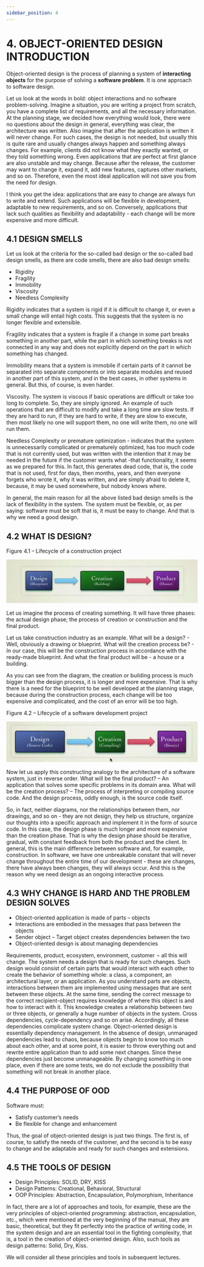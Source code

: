 ```yaml
---
sidebar_position: 4
---
```


# 4. OBJECT-ORIENTED DESIGN INTRODUCTION

Object-oriented design is the process of planning a system of **interacting objects** for the purpose of solving a **software problem**. It is one approach to software design.

Let us look at the words in bold: object interactions and no software problem-solving. Imagine a situation, you are writing a project from scratch, you have a complete list of requirements, and all the necessary information. At the planning stage, we decided how everything would look, there were no questions about the design in general, everything was clear, the architecture was written. Also imagine that after the application is written it will never change. For such cases, the design is not needed, but usually this is quite rare and usually changes always happen and something always changes. For example, clients did not know what they exactly wanted, or they told something wrong. Even applications that are perfect at first glance are also unstable and may change. Because after the release, the customer may want to change it, expand it, add new features, captures other markets, and so on. Therefore, even the most ideal application will not save you from the need for design.

I think you get the idea: applications that are easy to change are always fun to write and extend. Such applications will be flexible in development, adaptable to new requirements, and so on. Conversely, applications that lack such qualities as flexibility and adaptability - each change will be more expensive and more difficult.

## 4.1 DESIGN SMELLS

Let us look at the criteria for the so-called bad design or the so-called bad design smells, as there are code smells, there are also bad design smells:
- Rigidity
- Fragility
- Immobility
- Viscosity
- Needless Complexity

Rigidity indicates that a system is rigid if it is difficult to change it, or even a small change will entail high costs. This suggests that the system is no longer flexible and extensible.

Fragility indicates that a system is fragile if a change in some part breaks something in another part, while the part in which something breaks is not connected in any way and does not explicitly depend on the part in which something has changed.

Immobility means that a system is immobile if certain parts of it cannot be separated into separate components or into separate modules and reused in another part of this system, and in the best cases, in other systems in general. But this, of course, is even harder.

Viscosity. The system is viscous if basic operations are difficult or take too long to complete. So, they are simply ignored. An example of such operations that are difficult to modify and take a long time are slow tests. If they are hard to run, if they are hard to write, if they are slow to execute, then most likely no one will support them, no one will write them, no one will run them.

Needless Complexity or premature optimization - indicates that the system is unnecessarily complicated or prematurely optimized, has too much code that is not currently used, but was written with the intention that it may be needed in the future if the customer wants what -that functionality, it seems as we prepared for this. In fact, this generates dead code, that is, the code that is not used, first for days, then months, years, and then everyone forgets who wrote it, why it was written, and are simply afraid to delete it, because, it may be used somewhere, but nobody knows where.

In general, the main reason for all the above listed bad design smells is the lack of flexibility in the system. The system must be flexible, or, as per saying: software must be soft that is, it must be easy to change. And that is why we need a good design.

## 4.2 WHAT IS DESIGN?

Figure 4.1 – Lifecycle of a construction project

![img.png](img/Lifecycle_of_a_construction_project.png)

Let us imagine the process of creating something. It will have three phases: the actual design phase; the process of creation or construction and the final product.

Let us take construction industry as an example. What will be a design? - Well, obviously a drawing or blueprint. What will the creation process be? - In our case, this will be the construction process in accordance with the ready-made blueprint. And what the final product will be - a house or a building.

As you can see from the diagram, the creation or building process is much bigger than the design process, it is longer and more expensive. That is why there is a need for the blueprint to be well developed at the planning stage, because during the construction process, each change will be too expensive and complicated, and the cost of an error will be too high.

Figure 4.2 – Lifecycle of a software development project

![img.png](img/Lifecycle_of_a_software_development_project.png)

Now let us apply this constructing analogy to the architecture of a software system, just in reverse order. What will be the final product? – An application that solves some specific problems in its domain area. What will be the creation process? – The process of interpreting or compiling source code. And the design process, oddly enough, is the source code itself.

So, in fact, neither diagrams, nor the relationships between them, nor drawings, and so on - they are not design, they help us structure, organize our thoughts into a specific approach and implement it in the form of source code. In this case, the design phase is much longer and more expensive than the creation phase. That is why the design phase should be iterative, gradual, with constant feedback from both the product and the client. In general, this is the main difference between software and, for example, construction. In software, we have one unbreakable constant that will never change throughout the entire time of our development - these are changes, there have always been changes, they will always occur. And this is the reason why we need design as an ongoing interactive process.

## 4.3 WHY CHANGE IS HARD AND THE PROBLEM DESIGN SOLVES

- Object-oriented application is made of parts – objects
- Interactions are embodied in the messages that pass between the objects
- Sender object – Target object creates dependencies between the two
- Object-oriented design is about managing dependencies

Requirements, product, ecosystem, environment, customer ¬ all this will change. The system needs a design that is ready for such changes. Such design would consist of certain parts that would interact with each other to create the behavior of something whole: a class, a component, an architectural layer, or an application. As you understand parts are objects, interactions between them are implemented using messages that are sent between these objects. At the same time, sending the correct message to the correct recipient-object requires knowledge of where this object is and how to interact with it. This knowledge creates a relationship between two or three objects, or generally a huge number of objects in the system. Cross dependencies, cycle-dependency and so on arise. Accordingly, all these dependencies complicate system change. Object-oriented design is essentially dependency management. In the absence of design, unmanaged dependencies lead to chaos, because objects begin to know too much about each other, and at some point, it is easier to throw everything out and rewrite entire application than to add some next changes. Since these dependencies just become unmanageable. By changing something in one place, even if there are some tests, we do not exclude the possibility that something will not break in another place.

## 4.4 THE PURPOSE OF OOD

Software must:
- Satisfy customer’s needs
- Be flexible for change and enhancement

Thus, the goal of object-oriented design is just two things. The first is, of course, to satisfy the needs of the customer, and the second is to be easy to change and be adaptable and ready for such changes and extensions.


## 4.5 THE TOOLS OF DESIGN

- Design Principles: SOLID, DRY, KISS
- Design Patterns: Creational, Behavioral, Structural
- OOP Principles: Abstraction, Encapsulation, Polymorphism, Inheritance

In fact, there are a lot of approaches and tools, for example, these are the very principles of object-oriented programming: abstraction, encapsulation, etc., which were mentioned at the very beginning of the manual, they are basic, theoretical, but they fit perfectly into the practice of writing code, in the system design and are an essential tool in the fighting complexity, that is, a tool in the creation of object-oriented design. Also, such tools as design patterns: Solid, Dry, Kiss.

We will consider all these principles and tools in subsequent lectures.
